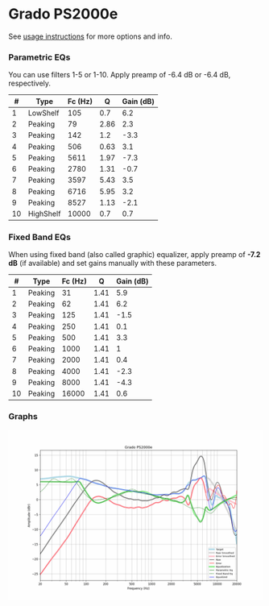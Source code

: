 # Grado PS2000e
See [usage instructions](https://github.com/jaakkopasanen/AutoEq#usage) for more options and info.

### Parametric EQs
You can use filters 1-5 or 1-10. Apply preamp of -6.4 dB or -6.4 dB, respectively.

|   # | Type      |   Fc (Hz) |    Q |   Gain (dB) |
|-----|-----------|-----------|------|-------------|
|   1 | LowShelf  |       105 | 0.7  |         6.2 |
|   2 | Peaking   |        79 | 2.86 |         2.3 |
|   3 | Peaking   |       142 | 1.2  |        -3.3 |
|   4 | Peaking   |       506 | 0.63 |         3.1 |
|   5 | Peaking   |      5611 | 1.97 |        -7.3 |
|   6 | Peaking   |      2780 | 1.31 |        -0.7 |
|   7 | Peaking   |      3597 | 5.43 |         3.5 |
|   8 | Peaking   |      6716 | 5.95 |         3.2 |
|   9 | Peaking   |      8527 | 1.13 |        -2.1 |
|  10 | HighShelf |     10000 | 0.7  |         0.7 |

### Fixed Band EQs
When using fixed band (also called graphic) equalizer, apply preamp of **-7.2 dB** (if available) and set gains manually with these parameters.

|   # | Type    |   Fc (Hz) |    Q |   Gain (dB) |
|-----|---------|-----------|------|-------------|
|   1 | Peaking |        31 | 1.41 |         5.9 |
|   2 | Peaking |        62 | 1.41 |         6.2 |
|   3 | Peaking |       125 | 1.41 |        -1.5 |
|   4 | Peaking |       250 | 1.41 |         0.1 |
|   5 | Peaking |       500 | 1.41 |         3.3 |
|   6 | Peaking |      1000 | 1.41 |         1   |
|   7 | Peaking |      2000 | 1.41 |         0.4 |
|   8 | Peaking |      4000 | 1.41 |        -2.3 |
|   9 | Peaking |      8000 | 1.41 |        -4.3 |
|  10 | Peaking |     16000 | 1.41 |         0.6 |

### Graphs
![](./Grado%20PS2000e.png)
